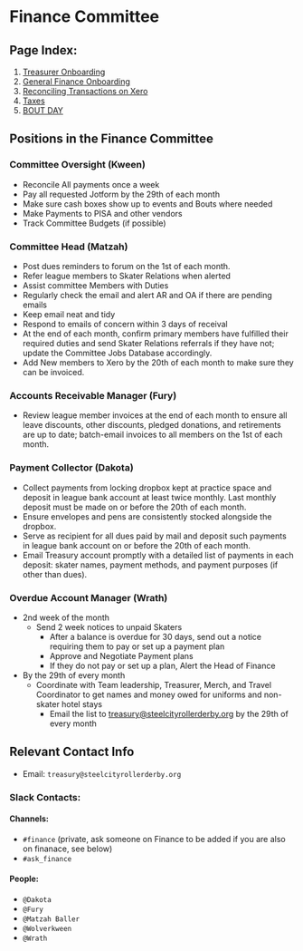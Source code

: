 # Finance Committee

## Page Index:

1. [Treasurer Onboarding](https://github.com/steelcityrollerderby/finance_docs/blob/master/treasurer_onboarding.md)
2. [General Finance Onboarding](https://github.com/steelcityrollerderby/finance_docs/blob/master/general_finance_onboarding.md)
3. [Reconciling Transactions on Xero](https://github.com/steelcityrollerderby/finance_docs/blob/master/reconcile_transactions.md)
4. [Taxes](https://github.com/steelcityrollerderby/finance_docs/blob/master/taxes_and_forms.md)
5. [BOUT DAY](https://github.com/steelcityrollerderby/finance_docs/blob/master/bout_day.md)


## Positions in the Finance Committee

### Committee Oversight (Kween)
- Reconcile All payments once a week
- Pay all requested Jotform by the 29th of each month
- Make sure cash boxes show up to events and Bouts where needed
- Make Payments to PISA and other vendors
- Track Committee Budgets (if possible)

### Committee Head (Matzah)

- Post dues reminders to forum on the 1st of each month.
- Refer league members to Skater Relations when alerted
- Assist committee Members with Duties
- Regularly check the email and alert AR and OA if there are pending emails
- Keep email neat and tidy
- Respond to emails of concern within 3 days of receival
- At the end of each month, confirm primary members have fulfilled their required duties and send Skater Relations referrals if they have not; update the Committee Jobs Database accordingly.
- Add New members to Xero by the 20th of each month to make sure they can be invoiced.

### Accounts Receivable Manager (Fury)
- Review league member invoices at the end of each month to ensure all leave discounts, other discounts, pledged donations, and retirements are up to date; batch-email invoices to all members on the 1st of each month.

### Payment Collector (Dakota)

- Collect payments from locking dropbox kept at practice space and deposit in league bank account at least twice monthly. Last monthly deposit must be made on or before the 20th of each month.
- Ensure envelopes and pens are consistently stocked alongside the dropbox.
- Serve as recipient for all dues paid by mail and deposit such payments in league bank account on or before the 20th of each month.
- Email Treasury account promptly with a detailed list of payments in each deposit: skater names, payment methods, and payment purposes (if other than dues).

### Overdue Account Manager (Wrath)
- 2nd week of the month
   - Send 2 week notices to unpaid Skaters
      - After a balance is overdue for 30 days, send out a notice requiring them to pay or set up a payment plan
      - Approve and Negotiate Payment plans
      - If they do not pay or set up a plan, Alert the Head of Finance
- By the 29th of every month
   - Coordinate with Team leadership, Treasurer, Merch, and Travel Coordinator to get names and money owed for uniforms and non-skater hotel stays
      - Email the list to treasury@steelcityrollerderby.org by the 29th of every month

## Relevant Contact Info

- Email: `treasury@steelcityrollerderby.org`

### Slack Contacts:

#### Channels:
  - `#finance` (private, ask someone on Finance to be added if you are also on finanace, see below)
  - `#ask_finance`

#### People:
  - `@Dakota`
  - `@Fury`
  - `@Matzah Baller`
  - `@Wolverkween`
  - `@Wrath`
